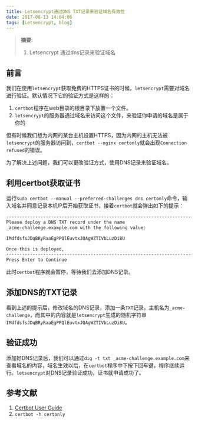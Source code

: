 ```yaml
---
title: Letsencrypt通过DNS TXT记录来验证域名有效性
date: 2017-08-13 14:04:06
tags: [Letsencrypt, blog]
---
```


> __摘要__:
> 1. Letsencrypt 通过dns记录来验证域名

<!--more-->

## 前言

我们在使用`letsencrypt`获取免费的HTTPS证书的时候，`letsencrypt`需要对域名进行验证。默认情况下它的验证方式是这样的：

1. `certbot`程序在web目录的根目录下放置一个文件。
2. `letsencrypt`的服务器通过域名来访问这个文件，来验证你申请的域名是属于你的

但有时候我们想为内网的某台主机设置HTTPS，因为内网的主机无法被`letsencrypt`的服务器访问到，`certbot --nginx certonly`就会出现`Connection refused`的错误。

为了解决上述问题，我们可以更改验证方式，使用DNS记录来验证域名。

## 利用certbot获取证书

运行`sudo certbot --manual --preferred-challenges dns certonly`命令，输入域名并同意记录本机IP后开始获取证书，接着`certbot`就会弹出如下的提示：

```sh
-------------------------------------------------------------------------------
Please deploy a DNS TXT record under the name
_acme-challenge.example.com with the following value:

IMdfdsfsJDqBRyRaaEgPPQlEuvtxJQAgWZTIVbLuzDi8U

Once this is deployed,
-------------------------------------------------------------------------------
Press Enter to Continue
```

此时`certbot`程序就会暂停，等待我们去添加DNS记录。

## 添加DNS的TXT记录

看到上述的提示后，修改域名的DNS记录，添加一条`TXT`记录，主机名为`_acme-challenge`，而其中的内容就是`letsencrypt`生成的随机字符串`IMdfdsfsJDqBRyRaaEgPPQlEuvtxJQAgWZTIVbLuzDi8U`。

## 验证成功

添加好DNS记录后，我们可以通过`dig -t txt _acme-challenge.example.com`来查看域名的内容，域名生效以后，在`certbot`程序中下按下回车键，程序继续运行。`letsencrypt`对DNS记录验证成功，证书就申请成功了。

## 参考文献

1. [Certbot User Guide](https://certbot.eff.org/docs/using.html#manual)
2. `certbot -h certonly`
